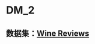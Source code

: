 # DM_2
## 数据集：[Wine Reviews](https://www.kaggle.com/zynicide/wine-reviews#winemag-data_first150k.csv)
